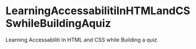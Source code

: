 # LearningAccessabilitiInHTMLandCSSwhileBuildingAquiz
Learning Accessabiliti In HTML and CSS while Building a quiz

